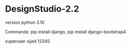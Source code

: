 # DesignStudio-2.2
version python 3.10

Commands: pip install django, pip install django-bootstrap4

superuser sijed 12345
